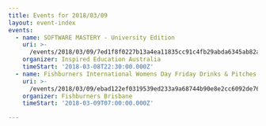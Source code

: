 ```yaml
---
title: Events for 2018/03/09
layout: event-index
events:
  - name: SOFTWARE MASTERY - University Edition
    uri: >-
      /events/2018/03/09/7ed1f8f0227b13a4ea11835cc91c4fb29abda6345ab82ab11718a7212488e39a
    organizer: Inspired Education Australia
    timeStart: '2018-03-08T22:30:00.000Z'
  - name: Fishburners International Womens Day Friday Drinks & Pitches
    uri: >-
      /events/2018/03/09/ebad122ef0319539ed233a9a68744b90e8e2cc6092de760da9278604cf218654
    organizer: Fishburners Brisbane
    timeStart: '2018-03-09T07:00:00.000Z'

---
```

